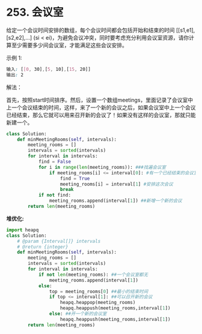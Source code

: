 # 253. 会议室

给定一个会议时间安排的数组，每个会议时间都会包括开始和结束的时间 [[s1,e1],[s2,e2],...] (si < ei)，为避免会议冲突，同时要考虑充分利用会议室资源，请你计算至少需要多少间会议室，才能满足这些会议安排。

示例 1:

```css
输入: [[0, 30],[5, 10],[15, 20]]
输出: 2
```

解法：

首先，按照start时间排序。然后，设置一个数组meetings，里面记录了会议室中上一个会议结束的时间，这样，来了一个新的会议之后，如果会议室中上一个会议已经结束，那么它就可以用来召开新的会议了！如果没有这样的会议室，那就只能新建一个。

```python
class Solution:
    def minMeetingRooms(self, intervals):
        meeting_rooms = []
        intervals = sorted(intervals)
        for interval in intervals:
            find = False
            for i in range(len(meeting_rooms)): ###找遍会议室
                if meeting_rooms[i] <= interval[0]: #有一个已经结束的会议室
                    find = True
                    meeting_rooms[i] = interval[1] #安排这次会议
                    break
            if not find:
                meeting_rooms.append(interval[1]) ##新增一个新的会议
        return len(meeting_rooms)
```

**堆优化:**

```python
import heapq
class Solution:
    # @param {Interval[]} intervals
    # @return {integer}
    def minMeetingRooms(self, intervals):
        meeting_rooms = []
        intervals = sorted(intervals)
        for interval in intervals:
            if not len(meeting_rooms): ##一个会议室都无
                meeting_rooms.append(interval[1])
            else:
                top = meeting_rooms[0] ##最小的结束时间
                if top <= interval[1]: ##可以召开新的会议
                    heapq.heappop(meeting_rooms)
                    heapq.heappush(meeting_rooms,interval[1])
                else: ##开一个新的会议室
                    heapq.heappush(meeting_rooms,interval[1])
        return len(meeting_rooms)
```

